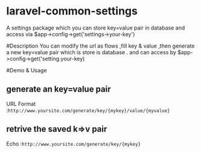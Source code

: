 # laravel-common-settings
A settings package which you can store  key=value pair in database and access via $app->config->get('settings->your-key')



#Description
You can modify the url as flows ,fill key & value ,then generate a new key=value pair
which is store is database . and can access by $app->config->get('setting.your-key)

#Demo & Usage
##  generate an key=value pair 
URL Format :`http://www.yoursite.com/generate/key/{mykey}/value/{myvalue}`

## retrive the saved k=>v pair
Echo :`http://www.yoursite.com/generate/key/{mykey}`

